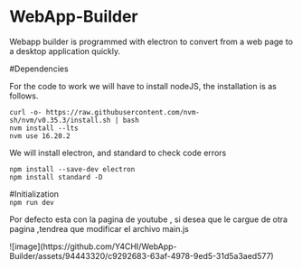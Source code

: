 # WebApp-Builder
Webapp builder is programmed with electron to convert from a web page to a desktop application quickly.

#Dependencies
<p>For the code to work we will have to install nodeJS, the installation is as follows.</p>
<code>curl -o- https://raw.githubusercontent.com/nvm-sh/nvm/v0.35.3/install.sh | bash </code><br>
<code>nvm install --lts </code><br>
<code>nvm use 16.20.2</code><br>

<p>We will install electron, and standard to check code errors</p>
<code>npm install --save-dev electron</code><br>
<code>npm install standard -D</code><br>

#Initialization<br>
<code>npm run dev</code>

<p>Por defecto esta con la pagina de youtube , si desea que le cargue de otra pagina ,tendrea que modificar el archivo main.js</p>
![image](https://github.com/Y4CHI/WebApp-Builder/assets/94443320/c9292683-63af-4978-9ed5-31d5a3aed577)
